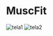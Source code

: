 # MuscFit


![tela1](https://user-images.githubusercontent.com/79226722/196516230-cbcede12-8064-4b74-a395-2904a1b14936.jpg)
![tela2](https://user-images.githubusercontent.com/79226722/196516242-a8315212-be37-4430-a468-11ac817bb17c.jpg)
